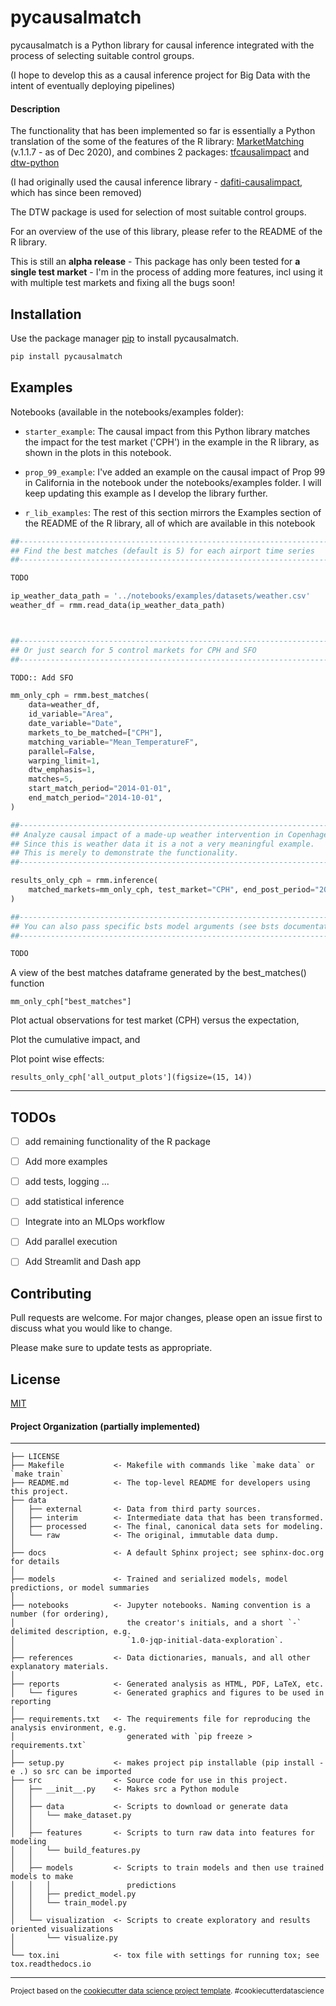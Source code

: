 
# pycausalmatch

pycausalmatch is a Python library for causal inference integrated with the
process of selecting suitable control groups.

(I hope to develop this as a causal inference project for Big Data with the
intent of eventually deploying pipelines)


#### Description

The functionality that has been implemented so far is essentially a Python translation of the
some of the features of the R library: [MarketMatching](https://github.com/klarsen1/MarketMatching) (v.1.1.7 - as of Dec 2020),
and combines 2 packages: [tfcausalimpact](https://github.com/WillianFuks/tfcausalimpact) and [dtw-python](https://github.com/DynamicTimeWarping/dtw-python)


(I had originally used the causal inference library - [dafiti-causalimpact](https://github.com/dafiti/causalimpact), which has since been removed)

The DTW package is used for selection of most suitable control groups.

For an overview of the use of this library, please refer to the README of the R library.

This is still an **alpha release** - This package has only been tested for **a single test market** - I'm in the process of adding more features, incl using it with multiple test markets and fixing all the bugs soon!

## Installation

Use the package manager [pip](https://pip.pypa.io/en/stable/) to install pycausalmatch.

```bash
pip install pycausalmatch
```


## Examples


Notebooks (available in the notebooks/examples folder):

- `starter_example`: The causal impact from this Python library matches the impact for the test market ('CPH') in the example in the R library, as shown in the plots in this notebook.

- `prop_99_example`: I've added an example on the causal impact of Prop 99 in California in the notebook  under the notebooks/examples folder. I will keep updating this example as I develop the library further.

 - `r_lib_examples`: The rest of this section mirrors the Examples section of the README of the R library, all of which are available in this notebook

```python
##-----------------------------------------------------------------------
## Find the best matches (default is 5) for each airport time series
##-----------------------------------------------------------------------

TODO

ip_weather_data_path = '../notebooks/examples/datasets/weather.csv'
weather_df = rmm.read_data(ip_weather_data_path)



##-----------------------------------------------------------------------
## Or just search for 5 control markets for CPH and SFO
##-----------------------------------------------------------------------

TODO:: Add SFO

mm_only_cph = rmm.best_matches(
    data=weather_df,
    id_variable="Area",
    date_variable="Date",
    markets_to_be_matched=["CPH"],
    matching_variable="Mean_TemperatureF",
    parallel=False,
    warping_limit=1,
    dtw_emphasis=1,
    matches=5,
    start_match_period="2014-01-01",
    end_match_period="2014-10-01",
)

##-----------------------------------------------------------------------
## Analyze causal impact of a made-up weather intervention in Copenhagen
## Since this is weather data it is a not a very meaningful example.
## This is merely to demonstrate the functionality.
##-----------------------------------------------------------------------

results_only_cph = rmm.inference(
    matched_markets=mm_only_cph, test_market="CPH", end_post_period="2015-10-01"
)

##-------------------------------------------------------------------------
## You can also pass specific bsts model arguments (see bsts documentation)
##-------------------------------------------------------------------------

TODO

```

A view of the best matches dataframe generated by the best_matches() function

```
mm_only_cph["best_matches"]
```

Plot actual observations for test market (CPH) versus the expectation,

Plot the cumulative impact, and

Plot point wise effects: 


```
results_only_cph['all_output_plots'](figsize=(15, 14))
```


---------

## TODOs

- [ ] add remaining functionality of the R package

- [ ] Add more examples

- [ ] add tests, logging ...

- [ ] add statistical inference

- [ ] Integrate into an MLOps workflow

- [ ] Add parallel execution

- [ ] Add Streamlit and Dash app






## Contributing
Pull requests are welcome. For major changes, please open an issue first to discuss what you would like to change.

Please make sure to update tests as appropriate.

## License
[MIT](https://choosealicense.com/licenses/mit/)


#### Project Organization (partially implemented)
------------

    ├── LICENSE
    ├── Makefile           <- Makefile with commands like `make data` or `make train`
    ├── README.md          <- The top-level README for developers using this project.
    ├── data
    │   ├── external       <- Data from third party sources.
    │   ├── interim        <- Intermediate data that has been transformed.
    │   ├── processed      <- The final, canonical data sets for modeling.
    │   └── raw            <- The original, immutable data dump.
    │
    ├── docs               <- A default Sphinx project; see sphinx-doc.org for details
    │
    ├── models             <- Trained and serialized models, model predictions, or model summaries
    │
    ├── notebooks          <- Jupyter notebooks. Naming convention is a number (for ordering),
    │                         the creator's initials, and a short `-` delimited description, e.g.
    │                         `1.0-jqp-initial-data-exploration`.
    │
    ├── references         <- Data dictionaries, manuals, and all other explanatory materials.
    │
    ├── reports            <- Generated analysis as HTML, PDF, LaTeX, etc.
    │   └── figures        <- Generated graphics and figures to be used in reporting
    │
    ├── requirements.txt   <- The requirements file for reproducing the analysis environment, e.g.
    │                         generated with `pip freeze > requirements.txt`
    │
    ├── setup.py           <- makes project pip installable (pip install -e .) so src can be imported
    ├── src                <- Source code for use in this project.
    │   ├── __init__.py    <- Makes src a Python module
    │   │
    │   ├── data           <- Scripts to download or generate data
    │   │   └── make_dataset.py
    │   │
    │   ├── features       <- Scripts to turn raw data into features for modeling
    │   │   └── build_features.py
    │   │
    │   ├── models         <- Scripts to train models and then use trained models to make
    │   │   │                 predictions
    │   │   ├── predict_model.py
    │   │   └── train_model.py
    │   │
    │   └── visualization  <- Scripts to create exploratory and results oriented visualizations
    │       └── visualize.py
    │
    └── tox.ini            <- tox file with settings for running tox; see tox.readthedocs.io


--------

<p><small>Project based on the <a target="_blank" href="https://drivendata.github.io/cookiecutter-data-science/">cookiecutter data science project template</a>. #cookiecutterdatascience</small></p>
